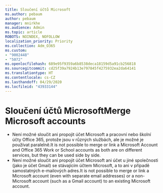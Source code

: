 ```yaml
---
title: Sloučení účtů Microsoft
ms.author: pebaum
author: pebaum
manager: mnirkhe
ms.audience: Admin
ms.topic: article
ROBOTS: NOINDEX, NOFOLLOW
localization_priority: Priority
ms.collection: Adm_O365
ms.custom:
- "9002448"
- "5072"
ms.openlocfilehash: 689e95f9359a6b8538deca18159d5a91cb256818
ms.sourcegitcommit: cd25f39a7924b13e797845f4275932ea2da64141
ms.translationtype: HT
ms.contentlocale: cs-CZ
ms.lasthandoff: 04/29/2020
ms.locfileid: "43933144"
---
```

# <a name="merge-microsoft-accounts"></a><span data-ttu-id="96fe2-102">Sloučení účtů Microsoft</span><span class="sxs-lookup"><span data-stu-id="96fe2-102">Merge Microsoft accounts</span></span>

- <span data-ttu-id="96fe2-103">Není možné sloučit ani propojit účet Microsoft a pracovní nebo školní účty Office 365, protože jsou v různých službách, ale je možné je používat paralelně.</span><span class="sxs-lookup"><span data-stu-id="96fe2-103">It is not possible to merge or link a Microsoft Account and Office 365 Work or School accounts as both are on different services, but they can be used side by side.</span></span>
- <span data-ttu-id="96fe2-104">Není možné sloučit ani propojit účet Microsoft ani účet u jiné společnosti (jako je účet Gmail) se stávajícím účtem Microsoft, a to ani v případě samostatných e-mailových adres.</span><span class="sxs-lookup"><span data-stu-id="96fe2-104">It is not possible to merge or link a Microsoft account (even with separate email addresses) or a non-Microsoft account (such as a Gmail account) to an existing Microsoft account.</span></span>

